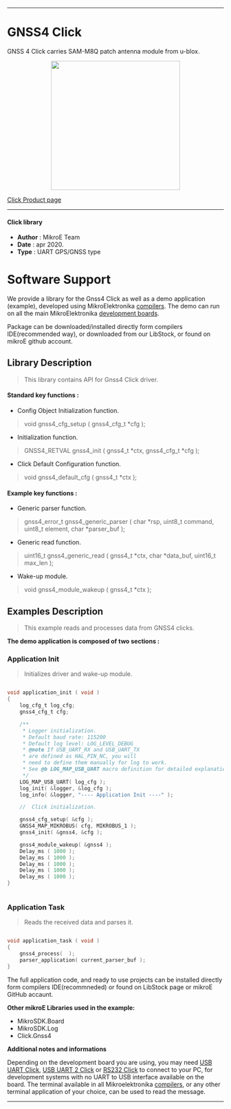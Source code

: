  
---
# GNSS4 Click

GNSS 4 Click carries SAM-M8Q patch antenna module from u-blox.

<p align="center">
  <img src="https://download.mikroe.com/images/click_for_ide/gnss4_click.png" height=300px>
</p>

[Click Product page](https://www.mikroe.com/gnss-4-click)

---


#### Click library 

- **Author**        : MikroE Team
- **Date**          : apr 2020.
- **Type**          : UART GPS/GNSS type


# Software Support

We provide a library for the Gnss4 Click 
as well as a demo application (example), developed using MikroElektronika 
[compilers](https://shop.mikroe.com/compilers). 
The demo can run on all the main MikroElektronika [development boards](https://shop.mikroe.com/development-boards).

Package can be downloaded/installed directly form compilers IDE(recommended way), or downloaded from our LibStock, or found on mikroE github account. 

## Library Description

> This library contains API for Gnss4 Click driver.

#### Standard key functions :

- Config Object Initialization function.
> void gnss4_cfg_setup ( gnss4_cfg_t *cfg ); 
 
- Initialization function.
> GNSS4_RETVAL gnss4_init ( gnss4_t *ctx, gnss4_cfg_t *cfg );

- Click Default Configuration function.
> void gnss4_default_cfg ( gnss4_t *ctx );


#### Example key functions :

- Generic parser function.
> gnss4_error_t gnss4_generic_parser ( char *rsp,  uint8_t command, uint8_t element, char *parser_buf );
 
- Generic read function.
> uint16_t gnss4_generic_read ( gnss4_t *ctx, char *data_buf, uint16_t max_len );

- Wake-up module.
> void gnss4_module_wakeup ( gnss4_t *ctx );

## Examples Description

> This example reads and processes data from GNSS4 clicks.

**The demo application is composed of two sections :**

### Application Init 

> Initializes driver and wake-up module.

```c

void application_init ( void )
{
    log_cfg_t log_cfg;
    gnss4_cfg_t cfg;

    /** 
     * Logger initialization.
     * Default baud rate: 115200
     * Default log level: LOG_LEVEL_DEBUG
     * @note If USB_UART_RX and USB_UART_TX 
     * are defined as HAL_PIN_NC, you will 
     * need to define them manually for log to work. 
     * See @b LOG_MAP_USB_UART macro definition for detailed explanation.
     */
    LOG_MAP_USB_UART( log_cfg );
    log_init( &logger, &log_cfg );
    log_info( &logger, "---- Application Init ----" );

    //  Click initialization.

    gnss4_cfg_setup( &cfg );
    GNSS4_MAP_MIKROBUS( cfg, MIKROBUS_1 );
    gnss4_init( &gnss4, &cfg );

    gnss4_module_wakeup( &gnss4 );
    Delay_ms ( 1000 );
    Delay_ms ( 1000 );
    Delay_ms ( 1000 );
    Delay_ms ( 1000 );
    Delay_ms ( 1000 );
}
  
```

### Application Task

> Reads the received data and parses it.

```c

void application_task ( void )
{
    gnss4_process(  );
    parser_application( current_parser_buf );
} 

```

The full application code, and ready to use projects can be  installed directly form compilers IDE(recommneded) or found on LibStock page or mikroE GitHub accaunt.

**Other mikroE Libraries used in the example:** 

- MikroSDK.Board
- MikroSDK.Log
- Click.Gnss4

**Additional notes and informations**

Depending on the development board you are using, you may need 
[USB UART Click](https://shop.mikroe.com/usb-uart-click), 
[USB UART 2 Click](https://shop.mikroe.com/usb-uart-2-click) or 
[RS232 Click](https://shop.mikroe.com/rs232-click) to connect to your PC, for 
development systems with no UART to USB interface available on the board. The 
terminal available in all Mikroelektronika 
[compilers](https://shop.mikroe.com/compilers), or any other terminal application 
of your choice, can be used to read the message.



---
